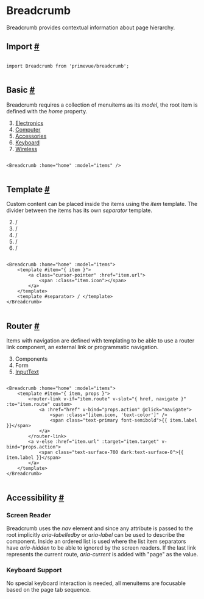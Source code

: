 # Breadcrumb

Breadcrumb provides contextual information about page hierarchy.

## Import [#](https://primevue.org/breadcrumb/#import)

```

import Breadcrumb from 'primevue/breadcrumb';


```

## Basic [#](https://primevue.org/breadcrumb/#basic)

Breadcrumb requires a collection of menuitems as its *model*, the root item is defined with the *home* property.

3. [Electronics](#)
5. [Computer](#)
7. [Accessories](#)
9. [Keyboard](#)
11. [Wireless](#)

```

<Breadcrumb :home="home" :model="items" />


```

## Template [#](https://primevue.org/breadcrumb/#template)

Custom content can be placed inside the items using the *item* template. The divider between the items has its own *separator* template.

2. /
4. /
6. /
8. /
10. /

```

<Breadcrumb :home="home" :model="items">
    <template #item="{ item }">
        <a class="cursor-pointer" :href="item.url">
            <span :class="item.icon"></span>
        </a>
    </template>
    <template #separator> / </template>
</Breadcrumb>


```

## Router [#](https://primevue.org/breadcrumb/#router)

Items with navigation are defined with templating to be able to use a router link component, an external link or programmatic navigation.

3. Components
5. Form
7. [InputText](https://primevue.org/inputtext)

```

<Breadcrumb :home="home" :model="items">
    <template #item="{ item, props }">
        <router-link v-if="item.route" v-slot="{ href, navigate }" :to="item.route" custom>
            <a :href="href" v-bind="props.action" @click="navigate">
                <span :class="[item.icon, 'text-color']" />
                <span class="text-primary font-semibold">{{ item.label }}</span>
            </a>
        </router-link>
        <a v-else :href="item.url" :target="item.target" v-bind="props.action">
            <span class="text-surface-700 dark:text-surface-0">{{ item.label }}</span>
        </a>
    </template>
</Breadcrumb>


```

## Accessibility [#](https://primevue.org/breadcrumb/#accessibility)

### Screen Reader

Breadcrumb uses the *nav* element and since any attribute is passed to the root implicitly *aria-labelledby* or *aria-label* can be used to describe the component. Inside an ordered list is used where the list item separators have *aria-hidden* to be able to ignored by the screen readers. If the last link represents the current route, *aria-current* is added with "page" as the value.

### Keyboard Support

No special keyboard interaction is needed, all menuitems are focusable based on the page tab sequence.